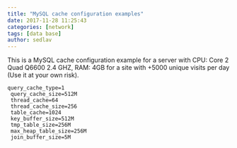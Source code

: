 ```yaml
---
title: "MySQL cache configuration examples"
date: 2017-11-28 11:25:43
categories: [network]
tags: [data base]
author: sedlav
---
```


This is a MySQL cache configuration example for a server with CPU: Core 2 Quad Q6600 2.4 GHZ, RAM: 4GB for a site with +5000 unique visits per day (Use it at your own risk).

```
query_cache_type=1
 query_cache_size=512M
 thread_cache=64
 thread_cache_size=256
 table_cache=1024
 key_buffer_size=512M
 tmp_table_size=256M
 max_heap_table_size=256M
 join_buffer_size=5M
```
